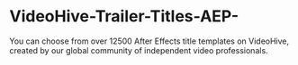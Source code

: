 # VideoHive-Trailer-Titles-AEP-
You can choose from over 12500 After Effects title templates on VideoHive, created by our global community of independent video professionals.
